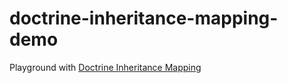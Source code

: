 # doctrine-inheritance-mapping-demo

Playground with [Doctrine Inheritance Mapping](https://www.doctrine-project.org/projects/doctrine-orm/en/2.7/reference/inheritance-mapping.html)

